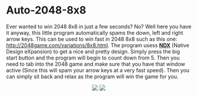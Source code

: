 # Auto-2048-8x8

Ever wanted to win 2048 8x8 in just a few seconds? No? Well here you have it anyway, this little program automatically spams the down, left and right arrow keys. This can be used to win fast in 2048 8x8 such as this one: http://2048game.com/variations/8x8.html.
The program usess [**NDX**](https://github.com/kris701/NDX) (Native Design eXpansion) to get a nice and pretty design.
Simply press the big start button and the program will begin to count down from 5. Then you need to tab into the 2048 game and make sure that you have that window active (Since this will spam your arrow keys at a very fast speed). Then you can simply sit back and relax as the program will win the game for you.

<p align="center">
 <img src ="https://ykupga.db.files.1drv.com/y4mL2ERxE94We5LL2fom6i3ucGg6a1w3uisXOdBI5D9KRGJCkNhPNQq0fyrBnEPKxl_PAU_DwL9RlozfGmpDD_-zVc8KI7trS_kWU3JoCFuMrFSK4GmdL6ePlKa88acVCbKoTTo17O5KCjiMhRC7UsMdtGuA4S3rv_vNDXZ1txBNxORj83Tnp19OMTIml27DzCkR_XPySCBlj5eTqx6_CO8CA?width=545&height=147&cropmode=none" />
 <img src ="https://k7zq0g.db.files.1drv.com/y4mWp4cdYr5ARFI4z8rITD90VaRNsznu8nsCgNNlIUqd9oUgYpl7y40IrD6EVDMh_dCHCDRuIf3YoXMNmdtp4yEKlNPiMz7QwuVvz17CRjSiBrHMCOxJnrr9uFLeIDIof7iZJirG9cMWZ2kcYRwNOpXa3pLwG0eW3FAIB5ZdNLoGpwpH6BPQsiUUJm2A-wXyHkt7DgpD3kjHp19kVepcUtrHw/vidgif.gif?psid=1?width=150&height=85&cropmode=none" />
</p>
